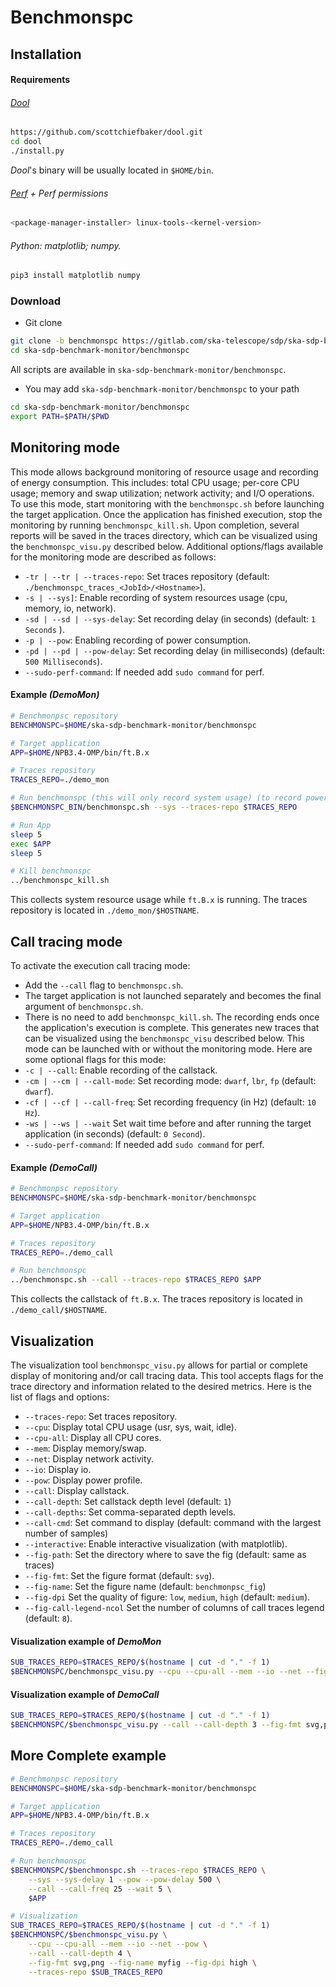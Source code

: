 # Benchmonspc
## Installation
#### Requirements
###### _[Dool](https://github.com/scottchiefbaker/dool)_
```bash
https://github.com/scottchiefbaker/dool.git
cd dool
./install.py
```
_Dool_'s binary will be usually located in `$HOME/bin`.
###### [_Perf_](https://perf.wiki.kernel.org/index.php/Main_Page) + _Perf permissions_
```bash
<package-manager-installer> linux-tools-<kernel-version>
```
###### _Python:_ _matplotlib; numpy._
```bash
pip3 install matplotlib numpy
```
### Download
- Git clone
```bash
git clone -b benchmonspc https://gitlab.com/ska-telescope/sdp/ska-sdp-benchmark-monitor.git
cd ska-sdp-benchmark-monitor/benchmonspc
```
All scripts are available in `ska-sdp-benchmark-monitor/benchmonspc`.
- You may add `ska-sdp-benchmark-monitor/benchmonspc` to your path
```bash
cd ska-sdp-benchmark-monitor/benchmonspc
export PATH=$PATH/$PWD
```
## Monitoring mode
This mode allows background monitoring of resource usage and recording of energy consumption. This includes: total CPU usage; per-core CPU usage; memory and swap utilization; network activity; and I/O operations. To use this mode, start monitoring with the `benchmonspc.sh`  before launching the target application. Once the application has finished execution, stop the monitoring by running `benchmonspc_kill.sh`. Upon completion, several reports will be saved in the traces directory, which can be visualized using the `benchmonspc_visu.py` described below. Additional options/flags available for the monitoring mode are described as follows:
- `-tr | --tr | --traces-repo`: Set traces repository (default: `./benchmonspc_traces_<JobId>/<Hostname>`).
- `-s | --sys]`: Enable recording of system resources usage (cpu, memory, io, network).
- `-sd | --sd | --sys-delay`: Set recording delay (in seconds) (default: `1 Seconds` ).
- `-p | --pow`: Enabling recording of power consumption.
- `-pd | --pd | --pow-delay`: Set recording delay (in milliseconds) (default: `500 Milliseconds`).
- `--sudo-perf-command`: If needed add `sudo command` for perf.
#### Example _(DemoMon)_
```bash
# Benchmonpsc repository
BENCHMONSPC=$HOME/ska-sdp-benchmark-monitor/benchmonspc

# Target application
APP=$HOME/NPB3.4-OMP/bin/ft.B.x

# Traces repository
TRACES_REPO=./demo_mon

# Run benchmonspc (this will only record system usage) (to record power consumption, add --pow)
$BENCHMONSPC_BIN/benchmonspc.sh --sys --traces-repo $TRACES_REPO

# Run App
sleep 5
exec $APP
sleep 5

# Kill benchmonspc
../benchmonspc_kill.sh
```
This collects system resource usage while `ft.B.x` is running. The traces repository is located in `./demo_mon/$HOSTNAME`.
## Call tracing mode
To activate the execution call tracing mode:
- Add the `--call` flag to `benchmonspc.sh`.
- The target application is not launched separately and becomes the final argument of `benchmonspc.sh`.
- There is no need to add `benchmonspc_kill.sh`. The recording ends once the application's execution is complete.
This generates new traces that can be visualized using the `benchmonspc_visu` described below. This mode can be launched with or without the monitoring mode. Here are some optional flags for this mode:
- `-c | --call`: Enable recording of the callstack.
- `-cm | --cm | --call-mode`: Set recording mode: `dwarf`, `lbr`, `fp` (default: `dwarf`).
- `-cf | --cf | --call-freq`: Set recording frequency (in Hz) (default: `10 Hz`).
- `-ws | --ws | --wait` Set wait time before and after running the target application (in seconds) (default: `0 Second`).
- `--sudo-perf-command`: If needed add `sudo command` for perf.
#### Example _(DemoCall)_
```bash
# Benchmonpsc repository
BENCHMONSPC=$HOME/ska-sdp-benchmark-monitor/benchmonspc

# Target application
APP=$HOME/NPB3.4-OMP/bin/ft.B.x

# Traces repository
TRACES_REPO=./demo_call

# Run benchmonspc
../benchmonspc.sh --call --traces-repo $TRACES_REPO $APP
```
This collects the callstack of `ft.B.x`.  The traces repository is located in `./demo_call/$HOSTNAME`.
## Visualization
The visualization tool `benchmonspc_visu.py` allows for partial or complete display of monitoring and/or call tracing data. This tool accepts flags for the trace directory and information related to the desired metrics. Here is the list of flags and options:
- `--traces-repo`: Set traces repository.
- `--cpu`: Display total CPU usage (usr, sys, wait, idle).
- `--cpu-all`: Display all CPU cores.
- `--mem`: Display memory/swap.
-  `--net`: Display network activity.
- `--io`: Display io.
- `--pow`: Display power profile.
- `--call`: Display callstack.
- `--call-depth`: Set callstack depth level (default: `1`)
- `--call-depths`: Set comma-separated depth levels.
- `--call-cmd`: Set command to display (default: command with the largest number of samples)
- `--interactive`: Enable interactive visualization (with matplotlib).
- `--fig-path`: Set the directory where to save the fig (default: same as traces)
- `--fig-fmt`: Set the figure format (default: `svg`).
- `--fig-name`: Set the figure name (default: `benchmonpsc_fig`)
- `--fig-dpi` Set the quality of figure: `low`, `medium`, `high` (default: `medium`).
- `--fig-call-legend-ncol` Set the number of columns of call traces legend (default: `8`).
#### Visualization example of _DemoMon_
```bash
SUB_TRACES_REPO=$TRACES_REPO/$(hostname | cut -d "." -f 1)
$BENCHMONSPC/benchmonspc_visu.py --cpu --cpu-all --mem --io --net --fig-fmt svg,png --traces-repo $SSUB_TRACES_REPO
```
#### Visualization example of _DemoCall_
```bash
SUB_TRACES_REPO=$TRACES_REPO/$(hostname | cut -d "." -f 1)
$BENCHMONSPC/$benchmonspc_visu.py --call --call-depth 3 --fig-fmt svg,png --traces-repo $SUB_TRACES_REPO
```
## More Complete example
```bash
# Benchmonpsc repository
BENCHMONSPC=$HOME/ska-sdp-benchmark-monitor/benchmonspc

# Target application
APP=$HOME/NPB3.4-OMP/bin/ft.B.x

# Traces repository
TRACES_REPO=./demo_call

# Run benchmonspc
$BENCHMONSPC/$benchmonspc.sh --traces-repo $TRACES_REPO \
	--sys --sys-delay 1 --pow --pow-delay 500 \
	--call --call-freq 25 --wait 5 \
	$APP

# Visualization
SUB_TRACES_REPO=$TRACES_REPO/$(hostname | cut -d "." -f 1)
$BENCHMONSPC/$benchmonspc_visu.py \
	--cpu --cpu-all --mem --io --net --pow \
	--call --call-depth 4 \
	--fig-fmt svg,png --fig-name myfig --fig-dpi high \
	--traces-repo $SUB_TRACES_REPO
```